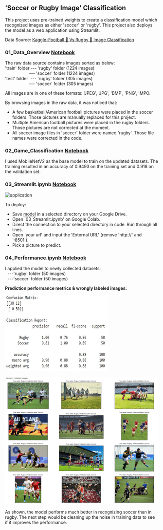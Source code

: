 ## 'Soccer or Rugby Image' Classification

This project uses pre-trained weights to create a classification model which recognized images as either 'soccer' or 'rugby'. This project also deploys the model as a web application using Streamlit.

Data Source: [Kaggle-Football 🏈 Vs Rugby 🏉 Image Classification](https://www.kaggle.com/datasets/ligtfeather/football-vs-rugby-image-classification)

### 01_Data_Overview [Notebook](https://github.com/lorihe/Springboard-Capstone3---Transfer_Learning/blob/main/01_Data_Wrangling_EDA.ipynb)
The raw data source contains images sorted as below: \
'train' folder --- 'rugby' folder (1224 images)\
&nbsp;&nbsp;&nbsp;&nbsp;&nbsp;&nbsp;&nbsp;&nbsp;&nbsp;&nbsp;&nbsp;&nbsp;&nbsp;&nbsp;&nbsp;&nbsp;&nbsp;&nbsp;&nbsp; --- 'soccer' folder (1224 images)\
'test' folder&nbsp;  --- 'rugby' folder (305 images)\
&nbsp;&nbsp;&nbsp;&nbsp;&nbsp;&nbsp;&nbsp;&nbsp;&nbsp;&nbsp;&nbsp;&nbsp;&nbsp;&nbsp;&nbsp;&nbsp;&nbsp;&nbsp;&nbsp; --- 'soccer' folder (305 images)              

All images are in one of these formats: 'JPEG', 'JPG', 'BMP', 'PNG', 'MPO.

By browsing images in the raw data, it was noticed that:
- A few basketball/American football pictures were placed in the soccer folders. Those pictures are manually replaced for this project.
- Multiple American football pictures were placed in the rugby folders. Those pictures are not corrected at the moment.
- All soccer image files in 'soccer' folder were named 'rugby'. Those file names were corrected in the code.

### 02_Game_Classification [Notebook](https://github.com/lorihe/Springboard-Capstone3---Transfer_Learning/blob/main/02_Game_Classification.ipynb)  
I used MobileNetV2 as the base model to train on the updated datasets. The training resulted in an accuracy of 0.9493 on the training set and 0.918 on the validation set.

### 03_Streamlit.ipynb [Notebook](https://github.com/lorihe/Springboard-Capstone3---Transfer_Learning/blob/main/03_Streamlit.ipynb.ipynb)  
![application](https://github.com/lorihe/Springboard-Capstone3---Transfer_Learning/blob/main/Web_app.gif)

To deploy:
- Save [model](https://github.com/lorihe/Springboard-Capstone3---Transfer_Learning/blob/main/model.hdf5) in a selected directory on your Google Drive. 
- Open '03_Streamlit.ipynb' on Google Colab.
- Direct the connection to your selected directory in code. Run through all lines.
- Open 'your url' and input the 'External URL' (remove 'http://' and ':8501').
- Pick a picture to predict.

### 04_Performance.ipynb [Notebook](https://github.com/lorihe/Springboard-Capstone3---Transfer_Learning/blob/main/04_Performance.ipynb.ipynb)
I applied the model to newly collected datasets:\
&nbsp;&nbsp;---'rugby' folder (50 images)\
&nbsp;&nbsp;---'soccer' folder (50 images)

**Prediction performance metrics & wrongly labeled images:**

  <img src="https://github.com/lorihe/Springboard-Capstone3---Transfer_Learning/blob/main/performance/cm.JPG?raw=true" alt="Image Description" width="340" height="250">
  
![errror](https://github.com/lorihe/Springboard-Capstone3---Transfer_Learning/blob/main/performance/error.JPG?raw=true)



As shown, the model performs much better in recognizing soccer than in rugby. The next step would be cleaning up the noise in training data to see if it improves the performance.



